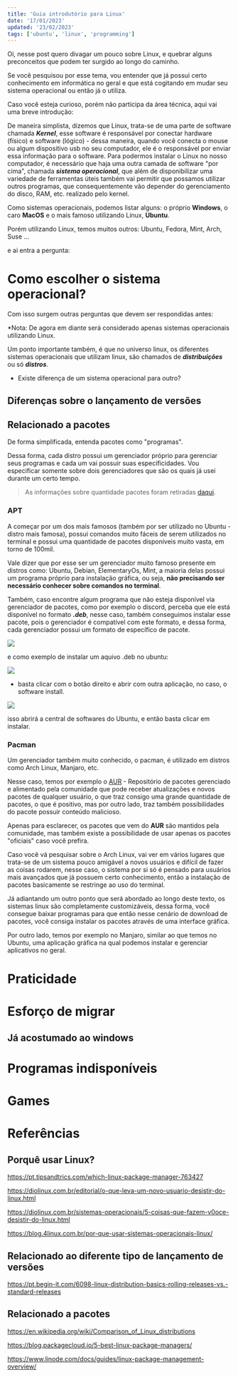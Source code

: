 ```yaml
---
title: 'Guia introdutório para Linux'
date: '17/01/2023'
updated: '23/02/2023'
tags: ['ubuntu', 'linux', 'programming']
---
```


Oi, nesse post quero divagar um pouco sobre Linux, e quebrar alguns preconceitos que podem ter surgido ao longo do caminho.

Se você pesquisou por esse tema, vou entender que já possui certo conhecimento em informática no geral e que está cogitando em mudar seu sistema operacional ou então já o utiliza.

Caso você esteja curioso, porém não participa da área técnica, aqui vai uma breve introdução:

De maneira simplista, dizemos que Linux, trata-se de uma parte de software chamada _**Kernel**_, esse software é responsável por conectar hardware (físico) e software (lógico) - dessa maneira, quando você conecta o mouse ou algum dispositivo usb no seu computador, ele é o responsável por enviar essa informação para o software.
Para podermos instalar o Linux no nosso computador, é necessário que haja uma outra camada de software "por cima", chamada _**sistema operacional**_, que além de disponibilizar uma variedade de ferramentas úteis também vai permitir que possamos utilizar outros programas, que consequentemente vão depender do gerenciamento do disco, RAM, etc. realizado pelo kernel.

Como sistemas operacionais, podemos listar alguns: o próprio **Windows**, o caro **MacOS** e o mais famoso utilizando Linux, **Ubuntu**.

Porém utilizando Linux, temos muitos outros: Ubuntu, Fedora, Mint, Arch, Suse ...

e ai entra a pergunta:

# Como escolher o sistema operacional?
Com isso surgem outras perguntas que devem ser respondidas antes:

*Nota: De agora em diante será considerado apenas sistemas operacionais utilizando Linux.

Um ponto importante também, é que no universo linux, os diferentes sistemas operacionais que utilizam linux, são chamados de _**distribuições**_ ou só _**distros**_.

- Existe diferença de um sistema operacional para outro?

## Diferenças sobre o lançamento de versões

## Relacionado a pacotes
De forma simplificada, entenda pacotes como "programas".

Dessa forma, cada distro possui um gerenciador próprio para gerenciar seus programas e cada um vai possuir suas especificidades. Vou especificar somente sobre dois gerenciadores que são os quais já usei durante um certo tempo.

> As informações sobre quantidade pacotes foram retiradas [daqui](https://en.wikipedia.org/wiki/Comparison_of_Linux_distributions#Package_management_and_installation).

### APT
A começar por um dos mais famosos (também por ser utilizado no Ubuntu - distro mais famosa), possui comandos muito fáceis de serem utilizados no terminal
e possui uma quantidade de pacotes disponíveis muito vasta, em torno de 100mil.

Vale dizer que por esse ser um gerenciador muito famoso presente em distros como: Ubuntu, Debian, ElementaryOs, Mint, a maioria delas possui um programa próprio para instalação gráfica, ou seja, **não precisando ser necessário conhecer sobre comandos no terminal**.

Também, caso encontre algum programa que não esteja disponível via gerenciador de pacotes, como por exemplo o discord, perceba que ele está disponível no formato _**.deb**_, nesse caso, também conseguimos instalar esse pacote, pois o gerenciador é compatível com este formato, e dessa forma, cada gerenciador possui um formato de específico de pacote.

<img src="/posts/discord-deb.png" class="image" />

e como exemplo de instalar um aquivo .deb no ubuntu:

<img src="/posts/install-deb.png" class="image" />

- basta clicar com o botão direito e abrir com outra aplicação, no caso, o software install.

<img src="/posts/software-install.png" class="image" />

isso abrirá a central de softwares do Ubuntu, e então basta clicar em instalar.

### Pacman
Um gerenciador também muito conhecido, o pacman, é utilizado em distros como Arch Linux, Manjaro, etc.

Nesse caso, temos por exemplo o [AUR](https://aur.archlinux.org/) - Repositório de pacotes gerenciado e alimentado pela comunidade que pode receber atualizações e novos pacotes de qualquer usuário, o que traz consigo uma grande quantidade de pacotes, o que é positivo, mas por outro lado, traz também possibilidades do pacote possuir conteúdo malicioso.

Apenas para esclarecer, os pacotes que vem do **AUR** são mantidos pela comunidade, mas também existe a possibilidade de usar apenas os pacotes "oficiais" caso você prefira.

Caso você vá pesquisar sobre o Arch Linux, vai ver em vários lugares que trata-se de um sistema pouco amigável a novos usuários e difícil de fazer as coisas rodarem, nesse caso, o sistema por si só é pensado para usuários mais avançados que já possuem certo conhecimento, então a instalação de pacotes basicamente se restringe ao uso do terminal.

Já adiantando um outro ponto que será abordado ao longo deste texto, os sistemas linux são completamente customizáveis, dessa forma, você consegue baixar programas para que então nesse cenário de download de pacotes, você consiga instalar os pacotes através de uma interface gráfica.

Por outro lado, temos por exemplo no Manjaro, similar ao que temos no Ubuntu, uma aplicação gráfica na qual podemos instalar e gerenciar aplicativos no geral.

# Praticidade


# Esforço de migrar
## Já acostumado ao windows

# Programas indisponíveis

# Games



# Referências

## Porquê usar Linux?
https://pt.tipsandtrics.com/which-linux-package-manager-763427

https://diolinux.com.br/editorial/o-que-leva-um-novo-usuario-desistir-do-linux.html

https://diolinux.com.br/sistemas-operacionais/5-coisas-que-fazem-v0oce-desistir-do-linux.html

https://blog.4linux.com.br/por-que-usar-sistemas-operacionais-linux/

## Relacionado ao diferente tipo de lançamento de versões
https://pt.begin-it.com/6098-linux-distribution-basics-rolling-releases-vs.-standard-releases

## Relacionado a pacotes

https://en.wikipedia.org/wiki/Comparison_of_Linux_distributions

https://blog.packagecloud.io/5-best-linux-package-managers/

https://www.linode.com/docs/guides/linux-package-management-overview/
